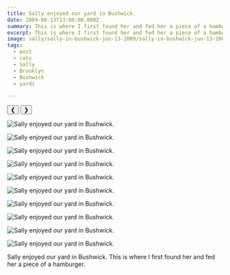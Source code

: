 ```yaml
---
title: Sally enjoyed our yard in Bushwick.
date: 2009-06-13T13:00:00.000Z
summary: This is where I first found her and fed her a piece of a hamburger.
excerpt: This is where I first found her and fed her a piece of a hamburger.
image: sally/sally-in-bushwick-jun-13-2009/sally-in-bushwick-jun-13-2009-54.jpg
tags:
  - post 
  - cats 
  - Sally
  - Brooklyn
  - Bushwick
  - yards

---
```


<div id="viewport">
    <button id="buttonPrevious">&#10094;</button>
    <button id="buttonNext">&#10095;</button>

![Sally enjoyed our yard in Bushwick.](/static/img/sally/sally-in-bushwick-jun-13-2009/sally-in-bushwick-jun-13-2009-56.jpg "Sally enjoyed our yard in Bushwick.")

![Sally enjoyed our yard in Bushwick.](/static/img/sally/sally-in-bushwick-jun-13-2009/sally-in-bushwick-jun-13-2009-57.jpg "Sally enjoyed our yard in Bushwick.")

![Sally enjoyed our yard in Bushwick.](/static/img/sally/sally-in-bushwick-jun-13-2009/sally-in-bushwick-jun-13-2009-58.jpg "Sally enjoyed our yard in Bushwick.")

![Sally enjoyed our yard in Bushwick.](/static/img/sally/sally-in-bushwick-jun-13-2009/sally-in-bushwick-jun-13-2009-59.jpg "Sally enjoyed our yard in Bushwick.")

![Sally enjoyed our yard in Bushwick.](/static/img/sally/sally-in-bushwick-jun-13-2009/sally-in-bushwick-jun-13-2009-60.jpg "Sally enjoyed our yard in Bushwick.")

![Sally enjoyed our yard in Bushwick.](/static/img/sally/sally-in-bushwick-jun-13-2009/sally-in-bushwick-jun-13-2009-63.jpg "Sally enjoyed our yard in Bushwick.")

![Sally enjoyed our yard in Bushwick.](/static/img/sally/sally-in-bushwick-jun-13-2009/sally-in-bushwick-jun-13-2009-62.jpg "Sally enjoyed our yard in Bushwick.")

![Sally enjoyed our yard in Bushwick.](/static/img/sally/sally-in-bushwick-jun-13-2009/sally-in-bushwick-jun-13-2009-52.jpg "Sally enjoyed our yard in Bushwick.")

![Sally enjoyed our yard in Bushwick.](/static/img/sally/sally-in-bushwick-jun-13-2009/sally-in-bushwick-jun-13-2009-53.jpg "Sally enjoyed our yard in Bushwick.")

![Sally enjoyed our yard in Bushwick.](/static/img/sally/sally-in-bushwick-jun-13-2009/sally-in-bushwick-jun-13-2009-54.jpg "Sally enjoyed our yard in Bushwick.")

</div>
<div id="caption"></div>

Sally enjoyed our yard in Bushwick. This is where I first found her and fed her a piece of a hamburger.